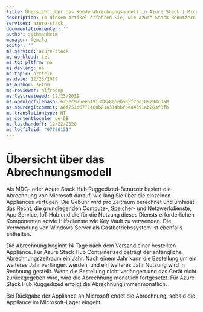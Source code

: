 ```yaml
---
title: Übersicht über das Kundenabrechnungsmodell in Azure Stack | Microsoft-Dokumentation
description: In diesem Artikel erfahren Sie, wie Azure Stack-Benutzern der Ressourcenverbrauch in Rechnung gestellt wird.
services: azure-stack
documentationcenter: ''
author: sethmanheim
manager: femila
editor: ''
ms.service: azure-stack
ms.workload: tzl
ms.tgt_pltfrm: na
ms.devlang: na
ms.topic: article
ms.date: 12/23/2019
ms.author: sethm
ms.reviewer: alfredop
ms.lastreviewed: 12/23/2019
ms.openlocfilehash: 625ec975ee5f9f3f8a80beb505f2bd10929dcda0
ms.sourcegitcommit: aef251d6771400b21a314bbfbea4591ab263f8fb
ms.translationtype: HT
ms.contentlocale: de-DE
ms.lasthandoff: 12/22/2020
ms.locfileid: "97726151"
---
```

# <a name="billing-model-overview"></a>Übersicht über das Abrechnungsmodell

Als MDC- oder Azure Stack Hub Ruggedized-Benutzer basiert die Abrechnung von Microsoft darauf, wie lang Sie über die einzelnen Appliances verfügen. Die Gebühr wird pro Zeitraum berechnet und umfasst das Recht, die grundlegenden Compute-, Speicher- und Netzwerkdienste, App Service, IoT Hub und die für die Nutzung dieses Diensts erforderlichen Komponenten sowie Hilfsdienste wie Key Vault zu verwenden. Die Verwendung von Windows Server als Gastbetriebssystem ist ebenfalls enthalten.

Die Abrechnung beginnt 14 Tage nach dem Versand einer bestellten Appliance. Für Azure Stack Hub Containerized beträgt der anfängliche Abrechnungszeitraum ein Jahr. Nach einem Jahr kann die Bestellung um ein weiteres Jahr verlängert werden, und ein weiteres Jahr Nutzung wird in Rechnung gestellt. Wenn die Bestellung nicht verlängert und das Gerät nicht zurückgegeben wird, wird die Abrechnung monatlich fortgesetzt. Für Azure Stack Hub Ruggedized erfolgt die Abrechnung immer monatlich.

Bei Rückgabe der Appliance an Microsoft endet die Abrechnung, sobald die Appliance im Microsoft-Lager eingeht.


